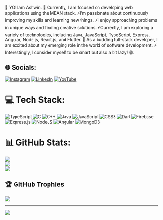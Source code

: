  💫 YO!  Iam Ashwin.
🔭 Currently, I am focused on developing web applications using the MEAN stack.
⚡I'm passionate about continuously improving my skills and learning new things. 
⚡I enjoy approaching problems in unique ways and finding creative solutions. 
⚡Currently, I am exploring a variety of technologies, including Java, JavaScript, TypeScript, Express, Angular, Node.js, React.js, and Flutter.
💬 As a budding full-stack developer, I am excited about my emerging role in the world of software development. 
⚡ Interestingly, I consider myself to be smart but also a bit lazy! 😁.

## 🌐 Socials:
[![Instagram](https://img.shields.io/badge/Instagram-%23E4405F.svg?logo=Instagram&logoColor=white)](https://instagram.com/_ashwin_238) [![LinkedIn](https://img.shields.io/badge/LinkedIn-%230077B5.svg?logo=linkedin&logoColor=white)](https://linkedin.com/in/ashwin-c-76b865267/) [![YouTube](https://img.shields.io/badge/YouTube-%23FF0000.svg?logo=YouTube&logoColor=white)](https://www.youtube.com/channel/UCmwdDNGR0whskxo1eGQBCfw) 

# 💻 Tech Stack:
![TypeScript](https://img.shields.io/badge/typescript-%23007ACC.svg?style=for-the-badge&logo=typescript&logoColor=white) ![C](https://img.shields.io/badge/c-%2300599C.svg?style=for-the-badge&logo=c&logoColor=white) ![C++](https://img.shields.io/badge/c++-%2300599C.svg?style=for-the-badge&logo=c%2B%2B&logoColor=white) ![Java](https://img.shields.io/badge/java-%23ED8B00.svg?style=for-the-badge&logo=java&logoColor=white) ![JavaScript](https://img.shields.io/badge/javascript-%23323330.svg?style=for-the-badge&logo=javascript&logoColor=%23F7DF1E) ![CSS3](https://img.shields.io/badge/css3-%231572B6.svg?style=for-the-badge&logo=css3&logoColor=white) ![Dart](https://img.shields.io/badge/dart-%230175C2.svg?style=for-the-badge&logo=dart&logoColor=white) ![Firebase](https://img.shields.io/badge/firebase-%23039BE5.svg?style=for-the-badge&logo=firebase) ![Express.js](https://img.shields.io/badge/express.js-%23404d59.svg?style=for-the-badge&logo=express&logoColor=%2361DAFB) ![NodeJS](https://img.shields.io/badge/node.js-6DA55F?style=for-the-badge&logo=node.js&logoColor=white) ![Angular](https://img.shields.io/badge/angular-%23DD0031.svg?style=for-the-badge&logo=angular&logoColor=white) ![MongoDB](https://img.shields.io/badge/MongoDB-%234ea94b.svg?style=for-the-badge&logo=mongodb&logoColor=white)
# 📊 GitHub Stats:
![](https://github-readme-stats.vercel.app/api?username=AshwinSuperNova&theme=onedark&hide_border=false&include_all_commits=false&count_private=false)<br/>
![](https://github-readme-streak-stats.herokuapp.com/?user=AshwinSuperNova&theme=onedark&hide_border=false)<br/>
![](https://github-readme-stats.vercel.app/api/top-langs/?username=AshwinSuperNova&theme=onedark&hide_border=false&include_all_commits=false&count_private=false&layout=compact)

## 🏆 GitHub Trophies
![](https://github-profile-trophy.vercel.app/?username=AshwinSuperNova&theme=chalk&no-frame=false&no-bg=false&margin-w=4)










---
[![](https://visitcount.itsvg.in/api?id=AshwinSuperNova&icon=6&color=10)](https://visitcount.itsvg.in)


